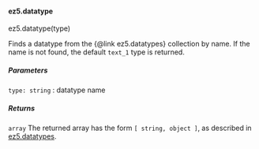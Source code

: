 #### ez5.datatype

ez5.datatype(type)

Finds a datatype from the {@link ez5.datatypes} collection by name. If
the name is not found, the default `text_1` type is returned.

##### Parameters

`type: string`
:   datatype name

##### Returns

`array` The returned array has the form `[ string, object ]`, as
described in [ez5.datatypes](../...md#datatypes).

